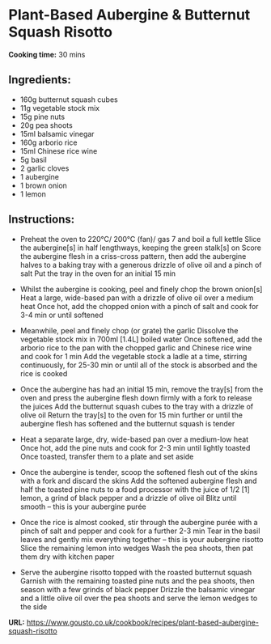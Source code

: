 # Plant-Based Aubergine & Butternut Squash Risotto

**Cooking time:** 30 mins

## Ingredients:

- 160g butternut squash cubes
- 11g vegetable stock mix
- 15g pine nuts
- 20g pea shoots
- 15ml balsamic vinegar
- 160g arborio rice
- 15ml Chinese rice wine
- 5g basil
- 2 garlic cloves
- 1 aubergine
- 1 brown onion
- 1 lemon

## Instructions:

- Preheat the oven to 220°C/ 200°C (fan)/ gas 7 and boil a full kettle
  Slice the aubergine[s] in half lengthways, keeping the green stalk[s] on
  Score the aubergine flesh in a criss-cross pattern, then add the aubergine halves to a baking tray with a generous drizzle of olive oil and a pinch of salt
  Put the tray in the oven for an initial 15 min

- Whilst the aubergine is cooking, peel and finely chop the brown onion[s]
  Heat a large, wide-based pan with a drizzle of olive oil over a medium heat
  Once hot, add the chopped onion with a pinch of salt and cook for 3-4 min or until softened

- Meanwhile, peel and finely chop (or grate) the garlic
  Dissolve the vegetable stock mix in 700ml [1.4L] boiled water
  Once softened, add the arborio rice to the pan with the chopped garlic and Chinese rice wine and cook for 1 min
  Add the vegetable stock a ladle at a time, stirring continuously, for 25-30 min or until all of the stock is absorbed and the rice is cooked

- Once the aubergine has had an initial 15 min, remove the tray[s] from the oven and press the aubergine flesh down firmly with a fork to release the juices
  Add the butternut squash cubes to the tray with a drizzle of olive oil
  Return the tray[s] to the oven for 15 min further or until the aubergine flesh has softened and the butternut squash is tender

- Heat a separate large, dry, wide-based pan over a medium-low heat
  Once hot, add the pine nuts and cook for 2-3 min until lightly toasted
  Once toasted, transfer them to a plate and set aside

- Once the aubergine is tender, scoop the softened flesh out of the skins with a fork and discard the skins
  Add the softened aubergine flesh and half the toasted pine nuts to a food processor with the juice of 1/2 [1] lemon, a grind of black pepper and a drizzle of olive oil
  Blitz until smooth – this is your aubergine purée

- Once the rice is almost cooked, stir through the aubergine purée with a pinch of salt and pepper and cook for a further 2-3 min
  Tear in the basil leaves and gently mix everything together – this is your aubergine risotto
  Slice the remaining lemon into wedges
  Wash the pea shoots, then pat them dry with kitchen paper

- Serve the aubergine risotto topped with the roasted butternut squash
  Garnish with the remaining toasted pine nuts and the pea shoots, then season with a few grinds of black pepper
  Drizzle the balsamic vinegar and a little olive oil over the pea shoots and serve the lemon wedges to the side

**URL:** https://www.gousto.co.uk/cookbook/recipes/plant-based-aubergine-squash-risotto
